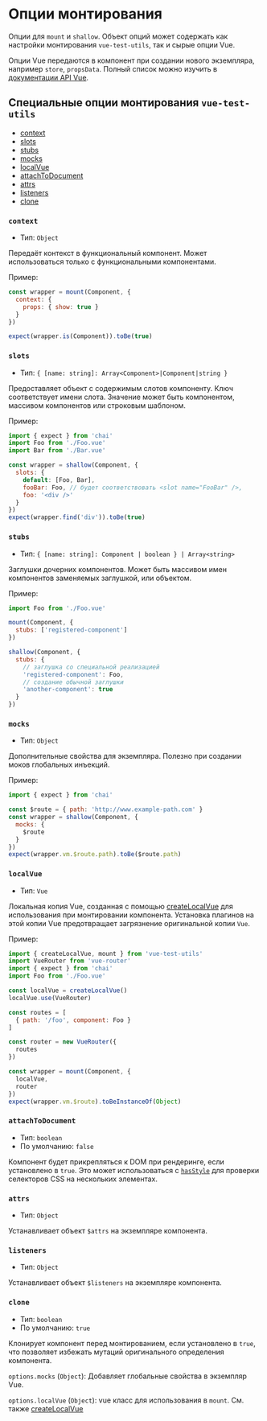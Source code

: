 # Опции монтирования

Опции для `mount` и `shallow`. Объект опций может содержать как настройки монтирования `vue-test-utils`, так и сырые опции Vue.

Опции Vue передаются в компонент при создании нового экземпляра, например `store`, `propsData`. Полный список можно изучить в [документации API Vue](https://ru.vuejs.org/v2/api/).

## Специальные опции монтирования `vue-test-utils`

- [context](#context)
- [slots](#slots)
- [stubs](#stubs)
- [mocks](#mocks)
- [localVue](#localvue)
- [attachToDocument](#attachtodocument)
- [attrs](#attrs)
- [listeners](#listeners)
- [clone](#clone)

### `context`

- Тип: `Object`

Передаёт контекст в функциональный компонент. Может использоваться только с функциональными компонентами.

Пример:

```js
const wrapper = mount(Component, {
  context: {
    props: { show: true }
  }
})

expect(wrapper.is(Component)).toBe(true)
```

### `slots`

- Тип: `{ [name: string]: Array<Component>|Component|string }`

Предоставляет объект с содержимым слотов компоненту. Ключ соответствует имени слота. Значение может быть компонентом, массивом компонентов или строковым шаблоном.

Пример:

```js
import { expect } from 'chai'
import Foo from './Foo.vue'
import Bar from './Bar.vue'

const wrapper = shallow(Component, {
  slots: {
    default: [Foo, Bar],
    fooBar: Foo, // будет соответствовать <slot name="FooBar" />,
    foo: '<div />'
  }
})
expect(wrapper.find('div')).toBe(true)
```

### `stubs`

- Тип: `{ [name: string]: Component | boolean } | Array<string>`

Заглушки дочерних компонентов. Может быть массивом имен компонентов заменяемых заглушкой, или объектом.

Пример:

```js
import Foo from './Foo.vue'

mount(Component, {
  stubs: ['registered-component']
})

shallow(Component, {
  stubs: {
    // заглушка со специальной реализацией
    'registered-component': Foo,
    // создание обычной заглушки
    'another-component': true
  }
})
```

### `mocks`

- Тип: `Object`

Дополнительные свойства для экземпляра. Полезно при создании моков глобальных инъекций.

Пример:

```js
import { expect } from 'chai'

const $route = { path: 'http://www.example-path.com' }
const wrapper = shallow(Component, {
  mocks: {
    $route
  }
})
expect(wrapper.vm.$route.path).toBe($route.path)
```

### `localVue`

- Тип: `Vue`

Локальная копия Vue, созданная с помощью [createLocalVue](./createLocalVue.md) для использования при монтировании компонента. Установка плагинов на этой копии Vue предотвращает загрязнение оригинальной копии `Vue`.

Пример:

```js
import { createLocalVue, mount } from 'vue-test-utils'
import VueRouter from 'vue-router'
import { expect } from 'chai'
import Foo from './Foo.vue'

const localVue = createLocalVue()
localVue.use(VueRouter)

const routes = [
  { path: '/foo', component: Foo }
]

const router = new VueRouter({
  routes
})

const wrapper = mount(Component, {
  localVue,
  router
})
expect(wrapper.vm.$route).toBeInstanceOf(Object)
```

### `attachToDocument`

- Тип: `boolean`
- По умолчанию: `false`

Компонент будет прикрепляться к DOM при рендеринге, если установлено в `true`. Это может использоваться с [`hasStyle`](wrapper/hasStyle.md) для проверки селекторов CSS на нескольких элементах.

### `attrs`

- Тип: `Object`

Устанавливает объект `$attrs` на экземпляре компонента.

### `listeners`

- Тип: `Object`

Устанавливает объект `$listeners` на экземпляре компонента.

### `clone`

- Тип: `boolean`
- По умолчанию: `true`

Клонирует компонент перед монтированием, если установлено в `true`, что позволяет избежать мутаций оригинального определения компонента.

`options.mocks` (`Object`): Добавляет глобальные свойства в экземпляр Vue.

`options.localVue` (`Object`): vue класс для использования в `mount`. См. также [createLocalVue](createLocalVue.md)
